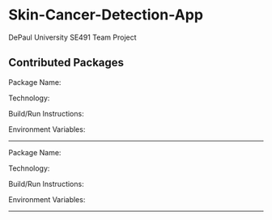 # Skin-Cancer-Detection-App
DePaul University SE491 Team Project


## Contributed Packages 

Package Name:

Technology:

Build/Run Instructions:

Environment Variables:

<hr>

Package Name:

Technology:

Build/Run Instructions:

Environment Variables:

<hr>
